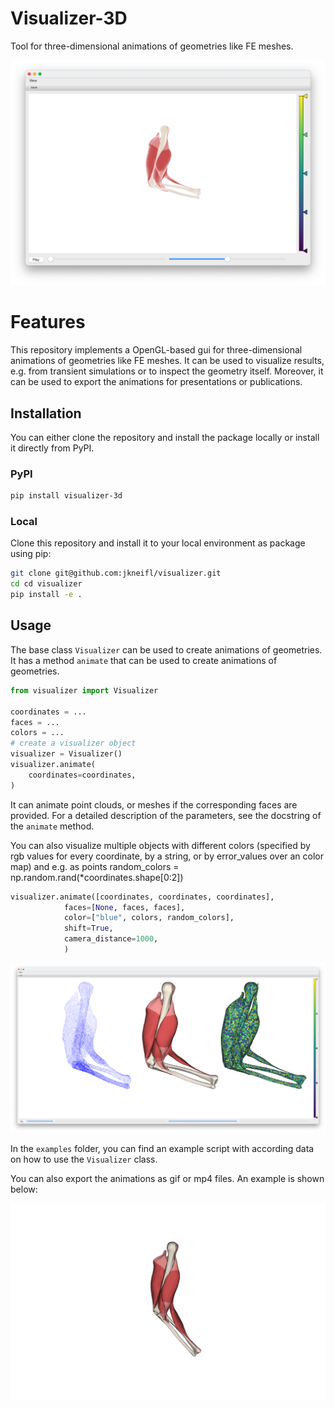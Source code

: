 # Visualizer-3D 
Tool for three-dimensional animations of geometries like FE meshes.  

![gui](doc/gui.png)


# Features
This repository implements a OpenGL-based gui for three-dimensional animations of geometries like FE meshes. 
It can be used to visualize results, e.g. from transient simulations or to inspect the geometry itself.
Moreover, it can be used to export the animations for presentations or publications.

## Installation

You can either clone the repository and install the package locally or install it directly from PyPI.

### PyPI

```bash
pip install visualizer-3d
```

### Local
Clone this repository and install it to your local environment as package using pip:

```bash
git clone git@github.com:jkneifl/visualizer.git
cd cd visualizer
pip install -e .
```

## Usage

The base class `Visualizer` can be used to create animations of geometries.
It has a method `animate` that can be used to create animations of geometries.

```python
from visualizer import Visualizer

coordinates = ...
faces = ...
colors = ...
# create a visualizer object
visualizer = Visualizer()
visualizer.animate(
    coordinates=coordinates,
)
```
It can animate point clouds, or meshes if the corresponding faces are provided.
For a detailed description of the parameters, see the docstring of the `animate` method.

You can also visualize multiple objects with different colors (specified by rgb values for every coordinate, by a string, or by error_values over an color map) and e.g. as points
random_colors = np.random.rand(*coordinates.shape[0:2])
```python
visualizer.animate([coordinates, coordinates, coordinates],
            faces=[None, faces, faces],
            color=["blue", colors, random_colors],
            shift=True,
            camera_distance=1000,
            )
```
![multiple](doc/multiple.png)

In the `examples` folder, you can find an example script with according data on how to use the `Visualizer` class.

You can also export the animations as gif or mp4 files. An example is shown below:

![arm](doc/arm_rotating.gif)